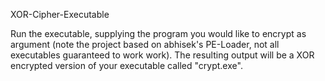 XOR-Cipher-Executable

Run the executable, supplying the program you would like to encrypt as argument (note the project based on abhisek's PE-Loader, not all executables guaranteed to work work). The resulting output will be a XOR encrypted version of your executable called "crypt.exe".
